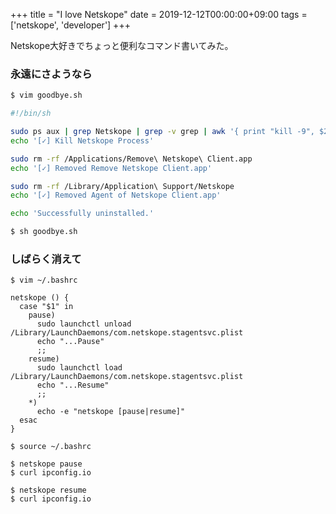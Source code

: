 +++
title = "I love Netskope"
date = 2019-12-12T00:00:00+09:00
tags = ['netskope', 'developer']
+++

Netskope大好きでちょっと便利なコマンド書いてみた。

### 永遠にさようなら
```sh
$ vim goodbye.sh

#!/bin/sh

sudo ps aux | grep Netskope | grep -v grep | awk '{ print "kill -9", $2 }' | sh
echo '[✓] Kill Netskope Process'

sudo rm -rf /Applications/Remove\ Netskope\ Client.app
echo '[✓] Removed Remove Netskope Client.app'

sudo rm -rf /Library/Application\ Support/Netskope
echo '[✓] Removed Agent of Netskope Client.app'

echo 'Successfully uninstalled.'

$ sh goodbye.sh
```

### しばらく消えて
```
$ vim ~/.bashrc

netskope () {
  case "$1" in
    pause)
      sudo launchctl unload /Library/LaunchDaemons/com.netskope.stagentsvc.plist
      echo "...Pause"
      ;;
    resume)
      sudo launchctl load /Library/LaunchDaemons/com.netskope.stagentsvc.plist
      echo "...Resume"
      ;;
    *)
      echo -e "netskope [pause|resume]"
  esac
}

$ source ~/.bashrc

$ netskope pause
$ curl ipconfig.io

$ netskope resume
$ curl ipconfig.io
```
